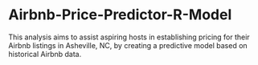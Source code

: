 # Airbnb-Price-Predictor-R-Model
This analysis aims to assist aspiring hosts in establishing pricing for their Airbnb listings in Asheville, NC, by creating a predictive model based on historical Airbnb data. 
